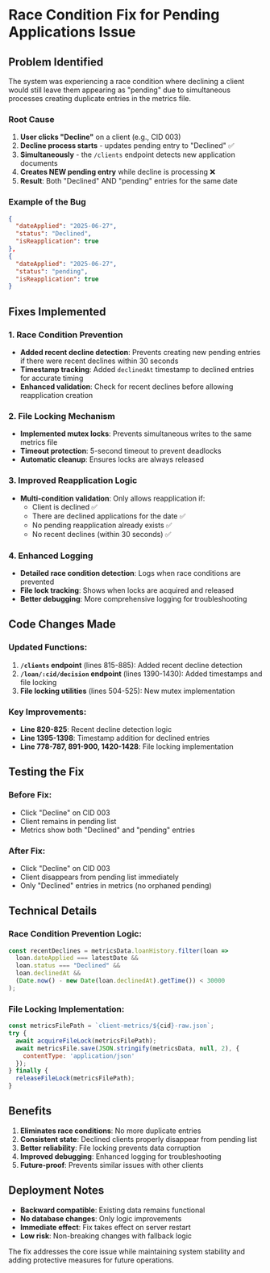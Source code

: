 # Race Condition Fix for Pending Applications Issue

## Problem Identified
The system was experiencing a race condition where declining a client would still leave them appearing as "pending" due to simultaneous processes creating duplicate entries in the metrics file.

### Root Cause
1. **User clicks "Decline"** on a client (e.g., CID 003)
2. **Decline process starts** - updates pending entry to "Declined" ✅
3. **Simultaneously** - the `/clients` endpoint detects new application documents
4. **Creates NEW pending entry** while decline is processing ❌
5. **Result**: Both "Declined" AND "pending" entries for the same date

### Example of the Bug
```json
{
  "dateApplied": "2025-06-27",
  "status": "Declined",
  "isReapplication": true
},
{
  "dateApplied": "2025-06-27", 
  "status": "pending",
  "isReapplication": true
}
```

## Fixes Implemented

### 1. **Race Condition Prevention**
- **Added recent decline detection**: Prevents creating new pending entries if there were recent declines within 30 seconds
- **Timestamp tracking**: Added `declinedAt` timestamp to declined entries for accurate timing
- **Enhanced validation**: Check for recent declines before allowing reapplication creation

### 2. **File Locking Mechanism**
- **Implemented mutex locks**: Prevents simultaneous writes to the same metrics file
- **Timeout protection**: 5-second timeout to prevent deadlocks
- **Automatic cleanup**: Ensures locks are always released

### 3. **Improved Reapplication Logic**
- **Multi-condition validation**: Only allows reapplication if:
  - Client is declined ✅
  - There are declined applications for the date ✅
  - No pending reapplication already exists ✅
  - No recent declines (within 30 seconds) ✅

### 4. **Enhanced Logging**
- **Detailed race condition detection**: Logs when race conditions are prevented
- **File lock tracking**: Shows when locks are acquired and released
- **Better debugging**: More comprehensive logging for troubleshooting

## Code Changes Made

### Updated Functions:
1. **`/clients` endpoint** (lines 815-885): Added recent decline detection
2. **`/loan/:cid/decision` endpoint** (lines 1390-1430): Added timestamps and file locking
3. **File locking utilities** (lines 504-525): New mutex implementation

### Key Improvements:
- **Line 820-825**: Recent decline detection logic
- **Line 1395-1398**: Timestamp addition for declined entries
- **Line 778-787, 891-900, 1420-1428**: File locking implementation

## Testing the Fix

### Before Fix:
- Click "Decline" on CID 003
- Client remains in pending list
- Metrics show both "Declined" and "pending" entries

### After Fix:
- Click "Decline" on CID 003
- Client disappears from pending list immediately
- Only "Declined" entries in metrics (no orphaned pending)

## Technical Details

### Race Condition Prevention Logic:
```javascript
const recentDeclines = metricsData.loanHistory.filter(loan =>
  loan.dateApplied === latestDate && 
  loan.status === "Declined" &&
  loan.declinedAt && 
  (Date.now() - new Date(loan.declinedAt).getTime()) < 30000
);
```

### File Locking Implementation:
```javascript
const metricsFilePath = `client-metrics/${cid}-raw.json`;
try {
  await acquireFileLock(metricsFilePath);
  await metricsFile.save(JSON.stringify(metricsData, null, 2), {
    contentType: 'application/json'
  });
} finally {
  releaseFileLock(metricsFilePath);
}
```

## Benefits

1. **Eliminates race conditions**: No more duplicate entries
2. **Consistent state**: Declined clients properly disappear from pending list
3. **Better reliability**: File locking prevents data corruption
4. **Improved debugging**: Enhanced logging for troubleshooting
5. **Future-proof**: Prevents similar issues with other clients

## Deployment Notes

- **Backward compatible**: Existing data remains functional
- **No database changes**: Only logic improvements
- **Immediate effect**: Fix takes effect on server restart
- **Low risk**: Non-breaking changes with fallback logic

The fix addresses the core issue while maintaining system stability and adding protective measures for future operations.